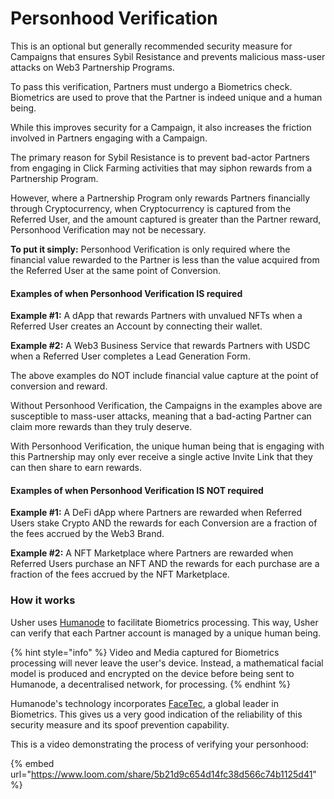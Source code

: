 # Personhood Verification

This is an optional but generally recommended security measure for Campaigns that ensures Sybil Resistance and prevents malicious mass-user attacks on Web3 Partnership Programs.

To pass this verification, Partners must undergo a Biometrics check. Biometrics are used to prove that the Partner is indeed unique and a human being.&#x20;

While this improves security for a Campaign, it also increases the friction involved in Partners engaging with a Campaign.

The primary reason for Sybil Resistance is to prevent bad-actor Partners from engaging in Click Farming activities that may siphon rewards from a Partnership Program.

However, where a Partnership Program only rewards Partners financially through Cryptocurrency, when Cryptocurrency is captured from the Referred User, and the amount captured is greater than the Partner reward, Personhood Verification may not be necessary.

**To put it simply:** Personhood Verification is only required where the financial value rewarded to the Partner is less than the value acquired from the Referred User at the same point of Conversion.

#### Examples of when Personhood Verification IS required

**Example #1:** A dApp that rewards Partners with unvalued NFTs when a Referred User creates an Account by connecting their wallet.

**Example #2:** A Web3 Business Service that rewards Partners with USDC when a Referred User completes a Lead Generation Form.

The above examples do NOT include financial value capture at the point of conversion and reward.&#x20;

Without Personhood Verification, the Campaigns in the examples above are susceptible to mass-user attacks, meaning that a bad-acting Partner can claim more rewards than they truly deserve.

With Personhood Verification, the unique human being that is engaging with this Partnership may only ever receive a single active Invite Link that they can then share to earn rewards.

#### Examples of when Personhood Verification IS NOT required

**Example #1:** A DeFi dApp where Partners are rewarded when Referred Users stake Crypto AND the rewards for each Conversion are a fraction of the fees accrued by the Web3 Brand.

**Example #2:** A NFT Marketplace where Partners are rewarded when Referred Users purchase an NFT AND the rewards for each purchase are a fraction of the fees accrued by the NFT Marketplace.

### How it works

Usher uses [Humanode](https://humanode.io/) to facilitate Biometrics processing. This way, Usher can verify that each Partner account is managed by a unique human being.

{% hint style="info" %}
Video and Media captured for Biometrics processing will never leave the user's device. Instead, a mathematical facial model is produced and encrypted on the device before being sent to Humanode, a decentralised network, for processing.
{% endhint %}

Humanode's technology incorporates [FaceTec](https://www.facetec.com/), a global leader in Biometrics. This gives us a very good indication of the reliability of this security measure and its spoof prevention capability.

This is a video demonstrating the process of verifying your personhood:

{% embed url="https://www.loom.com/share/5b21d9c654d14fc38d566c74b1125d41" %}
